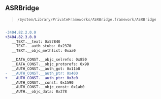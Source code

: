 ## ASRBridge

> `/System/Library/PrivateFrameworks/ASRBridge.framework/ASRBridge`

```diff

-3404.82.2.0.0
+3404.82.3.0.0
   __TEXT.__text: 0x57840
   __TEXT.__auth_stubs: 0x2370
   __TEXT.__objc_methlist: 0xaa0

   __DATA_CONST.__objc_selrefs: 0x850
   __DATA_CONST.__objc_protorefs: 0x98
   __AUTH_CONST.__auth_got: 0x11b8
-  __AUTH_CONST.__auth_ptr: 0x400
+  __AUTH_CONST.__auth_ptr: 0x3e0
   __AUTH_CONST.__const: 0x1590
   __AUTH_CONST.__objc_const: 0x1ab0
   __AUTH.__objc_data: 0x278

```
